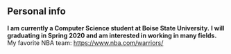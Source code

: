 ## Personal info
**I am currently a Computer Science student at Boise State University.**
**I will graduating in Spring 2020 and am interested in working in many fields.**
My favorite NBA team: https://www.nba.com/warriors/
